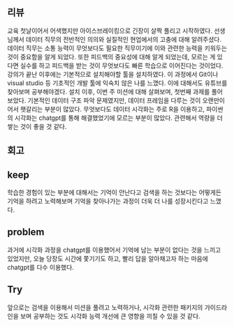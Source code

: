 ## 리뷰
교육 첫날이어서 어색했지만 아이스브레이킹으로 긴장이 살짝 풀리고 시작하였다.
선생님께서 데이터 직무의 전반적인 의의와 실질적인 현업에서의 고충에 대해 알려주셨다. 데이터 직무는 소통 능력이 무엇보다도 필요한 직무이기에 이와 관련한 능력을 키워두는 것이 중요함을 알게 되었다. 또한 피드백의 중요성에 대해 알게 되었는데, 모르는 게 있다면 실수를 하고 피드백을 받는 것이 무엇보다도 빠른 학습으로 이어진다는 것이었다.
강의가 끝난 이후에는 기본적으로 설치해야할 툴을 설치하였다. 이 과정에서 Git이나 visual studio 등 기초적인 개발 툴에 익숙치 않은 나를 느꼈다. 이에 대해서도 유튜브를 찾아보며 공부해야겠다.
설치 이후, 이번 주 미션에 대해 살펴보며, 첫번째 과제를 풀어보았다. 기본적인 데이터 구조 파악 문제였지만, 데이터 프레임을 다루는 것이 오랜만이어서 햇갈리는 부분이 많았다. 무엇보다도 데이터 시각화는 주로 R을 이용하고, 파이썬의 시각화는 chatgpt를 통해 해결했었기에 모르는 부분이 많았다. 관련해서 역량을 더 쌓는 것이 좋을 것 같다.

## 회고
## keep
학습한 경험이 있는 부분에 대해서는 기억이 안난다고 검색을 하는 것보다는 어떻게든 기억을 하려고 노력해보며 기억을 찾아나가는 과정이 더욱 더 나를 성장시킨다고 느꼈다.
## problem
과거에 시각화 과정을 chatgpt를 이용했어서 기억에 남는 부분이 없다는 것을 느끼고 있었지만, 오늘 당장도 시간에 쫓기기도 하고, 빨리 답을 알아채고자 하는 마음에 chatgpt를 다수 이용했다.
## Try
앞으로는 검색을 이용해서 미션을 풀려고 노력하거나, 시각화 관련한 패키지의 가이드라인을 보며 공부하는 것도 시각화 능력 개선에 큰 영향을 끼칠 수 있을 것 같다.
